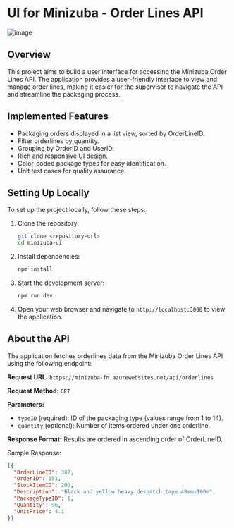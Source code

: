 # UI for Minizuba - Order Lines API

![image](https://github.com/vivekprasad7/chezuba-assignment/assets/26505800/eae9616e-9a0c-45b7-9e50-090bf8600ee1)

## Overview

This project aims to build a user interface for accessing the Minizuba Order Lines API. The application provides a user-friendly interface to view and manage order lines, making it easier for the supervisor to navigate the API and streamline the packaging process.

## Implemented Features

- Packaging orders displayed in a list view, sorted by OrderLineID.
- Filter orderlines by quantity.
- Grouping by OrderID and UserID.
- Rich and responsive UI design.
- Color-coded package types for easy identification.
- Unit test cases for quality assurance.

## Setting Up Locally

To set up the project locally, follow these steps:

1. Clone the repository:
   ```bash
   git clone <repository-url>
   cd minizuba-ui
   ```

2. Install dependencies:
   ```bash
   npm install
   ```

3. Start the development server:
   ```bash
   npm run dev
   ```

4. Open your web browser and navigate to `http://localhost:3000` to view the application.

## About the API

The application fetches orderlines data from the Minizuba Order Lines API using the following endpoint:

**Request URL:** `https://minizuba-fn.azurewebsites.net/api/orderlines`

**Request Method:** `GET`

**Parameters:**
- `typeID` (required): ID of the packaging type (values range from 1 to 14).
- `quantity` (optional): Number of items ordered under one orderline.

**Response Format:**
Results are ordered in ascending order of OrderLineID.

Sample Response:
```json
[{
  "OrderLineID": 307,
  "OrderID": 151,
  "StockItemID": 200,
  "Description": "Black and yellow heavy despatch tape 48mmx100m",
  "PackageTypeID": 1,
  "Quantity": 96,
  "UnitPrice": 4.1
}]
```

